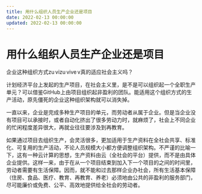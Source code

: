 ```yaml
---
title: 用什么组织人员生产企业还是项目
date: 2022-02-13 00:00:00
updated: 2022-02-13 00:00:00
---
```


# 用什么组织人员生产企业还是项目

企业这种组织方式zu vizu vive v真的适应社会主义吗？

计划经济平台上发起的生产项目，在社会主义里，是不是可以组织起一个全职生产单元？可以借鉴GitHub上由项目组织起非盈利的团队。能适用这个组织方式的生产活动，原先僵死的企业这种组织架构就可以消失掉。

一直以来，企业是完成多种生产项目的单元，而劳动者从属于企业。但是当企业没有项目可以承接时，或者自动化挤出了很多劳动力时，就麻烦了，社会上不同企业的忙闲程度差异很大，再就业往往要涉及到再教育。

如果通过项目去组织生产，会灵活很多，更加适用于生产资料在全社会共享、标准化、可复用的生产活动，不论人员规模大小都方便调整组织架构。不严谨的比喻一下，这有一种云计算的思想，生产资料由云（全社会的平台）提供，而不是由具体企业提供。这样一来，由于在从一个项目结束到加入下一个项目的之间的时间里，劳动者需要有生活保障。因而，就不能和过去那样企业办社会，所有生活基本保障（住房、食品、医疗、教育、再教育、养老）必须地由公共的非盈利的服务部门，尽可能廉价或免费、公平、高效地提供给全社会的劳动者。
